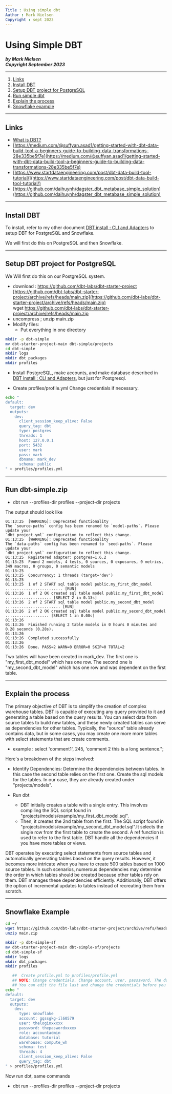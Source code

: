 ```yaml
---
Title : Using simple dbt
Author : Mark Nielsen
Copyright : sept 2023
---
```


Using Simple DBT
===============

_**by Mark Nielsen  
Copyright September 2023**_

* * *

1. [Links](#links)
2. [Install DBT](#install)
2. [Setup DBT project for PostgreSQL](#simple)
3. [Run simple dbt](#run)
4. [Explain the process](#explain)
5. [Snowflake example](#sf)
* * *

<a name=links></a>Links
-----

* [What is DBT?](https://www.getdbt.com/blog/what-exactly-is-dbt)
* [https://medium.com/@suffyan.asad1/getting-started-with-dbt-data-build-tool-a-beginners-guide-to-building-data-transformations-28e335be5f7e](https://medium.com/@suffyan.asad1/getting-started-with-dbt-data-build-tool-a-beginners-guide-to-building-data-transformations-28e335be5f7e)
* [https://www.startdataengineering.com/post/dbt-data-build-tool-tutorial/](https://www.startdataengineering.com/post/dbt-data-build-tool-tutorial/)
* [https://github.com/daihuynh/dagster_dbt_metabase_simple_solution](https://github.com/daihuynh/dagster_dbt_metabase_simple_solution)

* * *

<a name=install></a>Install DBT
-----

To install, refer to my other document [DBT install : CLI and Adapters](https://github.com/vikingdata/articles/blob/main/databases/snowflake/setup/snowflake_interfaces.md) to setup DBT for PostgreSQL and Snowflake.

We will first do this on PostgreSQL and then Snowflake. 


* * *

<a name=smple></a>Setup DBT project for PostgreSQL
-----

We Will first do this on our PostgreSQL system.


* download : https://github.com/dbt-labs/dbt-starter-project   
  [https://github.com/dbt-labs/dbt-starter-project/archive/refs/heads/main.zip](https://github.com/dbt-labs/dbt-starter-project/archive/refs/heads/main.zip)   
  wget https://github.com/dbt-labs/dbt-starter-project/archive/refs/heads/main.zip
* uncompress ; unzip main.zip
* Modify files:
  * Put everything in one directory
```bash
mkdir -p dbt-simple
mv dbt-starter-project-main dbt-simple/projects
cd dbt-simple
mkdir logs
mkdir dbt_packages
mkdir profiles
```

* Install PostgreSQL, make accounts, and make database described in [DBT install : CLI and Adapters](https://github.com/vikingdata/articles/blob/main/databases/snowflake/setup/snowflake_interfaces.md),  but just for Postgresql. 

* Create  profiles/profile.yml
    Change credentials if necessary. 
```bash
echo "
default: 
  target: dev 
  outputs:
    dev:
      client_session_keep_alive: False 
      query_tag: dbt
      type: postgres
      threads: 1
      host: 127.0.0.1
      port: 5432
      user: mark
      pass: mark
      dbname: mark_dev
      schema: public
" > profiles/profiles.yml
```

* * *

<a name=run></a>Run dbt-simple.zip
-----

* dbt run --profiles-dir  profiles --project-dir projects


The output should look like
```
01:13:25  [WARNING]: Deprecated functionality
The `source-paths` config has been renamed to `model-paths`. Please update your
`dbt_project.yml` configuration to reflect this change.
01:13:25  [WARNING]: Deprecated functionality
The `data-paths` config has been renamed to `seed-paths`. Please update your
`dbt_project.yml` configuration to reflect this change.
01:13:25  Registered adapter: postgres=1.6.2
01:13:25  Found 2 models, 4 tests, 0 sources, 0 exposures, 0 metrics, 349 macros, 0 groups, 0 semantic models
01:13:25
01:13:25  Concurrency: 1 threads (target='dev')
01:13:25
01:13:25  1 of 2 START sql table model public.my_first_dbt_model ......................... [RUN]
01:13:26  1 of 2 OK created sql table model public.my_first_dbt_model .................... [SELECT 2 in 0.13s]
01:13:26  2 of 2 START sql table model public.my_second_dbt_model ........................ [RUN]
01:13:26  2 of 2 OK created sql table model public.my_second_dbt_model ................... [SELECT 1 in 0.08s]
01:13:26
01:13:26  Finished running 2 table models in 0 hours 0 minutes and 0.28 seconds (0.28s).
01:13:26
01:13:26  Completed successfully
01:13:26
01:13:26  Done. PASS=2 WARN=0 ERROR=0 SKIP=0 TOTAL=2
```

Two tables will have been created in mark_dev.
The first one is "my_first_dbt_model" which has one row.
The second one is "my_second_dbt_model" which has one row and was dependent on the first table. 


* * *

<a name=explain></a>Explain the process
-----

The primary objective of DBT is to simplify the creation of complex warehouse tables. DBT is capable of executing any query provided to it and generating a table based on the query results. You can select data from source tables to build new tables, and these newly created tables can serve as dependencies for other tables. Typically, the "source" table already contains data, but in some cases, you may create one more more tables with
select statements that are create comments.
 * example : select 'comment1', 245, 'comment 2 this is a long sentence.";

Here's a breakdown of the steps involved:

* Identify Dependencies: Determine the dependencies between tables. In this case the second table relies on the first one. Create the sql models for the tables. In our case, they are already created under "projects/models". 

* Run dbt
   * DBT initially creates a table with a single entry. This involves compiling the SQL script found in "projects/models/example/my_first_dbt_model.sql".
   * Then, it creates the 2nd table from the first.  The SQL script found in "projects/models/example/my_second_dbt_model.sql".It selects the single row from the first table to create the second. A ref function is used to refer to the first table. DBT handle all the dependencies if you have more tables or views. 


DBT operates by executing select statements from source tables and automatically generating tables based on the query results. However, it becomes more intricate when you have to create 500 tables based on 1000 source tables. In such scenarios, numerous dependencies may determine the order in which tables should be created because other tables rely on them. DBT manages these dependencies efficiently. Additionally, DBT offers the option of incremental updates to tables instead of recreating them from scratch.


* * *

<a name=sf></a>Snowflake Example
-----

```bash
cd ~/
wget https://github.com/dbt-labs/dbt-starter-project/archive/refs/heads/main.zip
unzip main.zip

mkdir -p dbt-simple-sf
mv dbt-starter-project-main dbt-simple-sf/projects
cd dbt-simple-sf
mkdir logs
mkdir dbt_packages
mkdir profiles

   ##  Create profile.yml to profiles/profile.yml
   ## NOTE: Change credentials. Change account, user, passsword. The database "tutorial" should exist and the schema "test". 
   ## You can edit the file last and change the credentials before you run it. 
echo "
default: 
  target: dev 
  outputs:
    dev:
      type: snowflake 
      account: gqssgkg-il60579
      user: theloginxxxxx
      password: thepaswordxxxxx
      role: accountadmin  
      database: tutorial  
      warehouse: compute_wh 
      schema: test 
      threads: 4 
      client_session_keep_alive: False 
      query_tag: dbt
" > profiles/profiles.yml
```

Now run dbt, same commands
* dbt run --profiles-dir  profiles --project-dir projects


